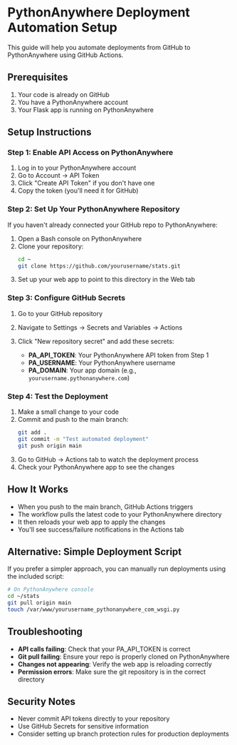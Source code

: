 # PythonAnywhere Deployment Automation Setup

This guide will help you automate deployments from GitHub to PythonAnywhere using GitHub Actions.

## Prerequisites

1. Your code is already on GitHub
2. You have a PythonAnywhere account
3. Your Flask app is running on PythonAnywhere

## Setup Instructions

### Step 1: Enable API Access on PythonAnywhere

1. Log in to your PythonAnywhere account
2. Go to Account → API Token
3. Click "Create API Token" if you don't have one
4. Copy the token (you'll need it for GitHub)

### Step 2: Set Up Your PythonAnywhere Repository

If you haven't already connected your GitHub repo to PythonAnywhere:

1. Open a Bash console on PythonAnywhere
2. Clone your repository:
   ```bash
   cd ~
   git clone https://github.com/yourusername/stats.git
   ```
3. Set up your web app to point to this directory in the Web tab

### Step 3: Configure GitHub Secrets

1. Go to your GitHub repository
2. Navigate to Settings → Secrets and Variables → Actions
3. Click "New repository secret" and add these secrets:

   - **PA_API_TOKEN**: Your PythonAnywhere API token from Step 1
   - **PA_USERNAME**: Your PythonAnywhere username
   - **PA_DOMAIN**: Your app domain (e.g., `yourusername.pythonanywhere.com`)

### Step 4: Test the Deployment

1. Make a small change to your code
2. Commit and push to the main branch:
   ```bash
   git add .
   git commit -m "Test automated deployment"
   git push origin main
   ```
3. Go to GitHub → Actions tab to watch the deployment process
4. Check your PythonAnywhere app to see the changes

## How It Works

- When you push to the main branch, GitHub Actions triggers
- The workflow pulls the latest code to your PythonAnywhere directory
- It then reloads your web app to apply the changes
- You'll see success/failure notifications in the Actions tab

## Alternative: Simple Deployment Script

If you prefer a simpler approach, you can manually run deployments using the included script:

```bash
# On PythonAnywhere console
cd ~/stats
git pull origin main
touch /var/www/yourusername_pythonanywhere_com_wsgi.py
```

## Troubleshooting

- **API calls failing**: Check that your PA_API_TOKEN is correct
- **Git pull failing**: Ensure your repo is properly cloned on PythonAnywhere
- **Changes not appearing**: Verify the web app is reloading correctly
- **Permission errors**: Make sure the git repository is in the correct directory

## Security Notes

- Never commit API tokens directly to your repository
- Use GitHub Secrets for sensitive information
- Consider setting up branch protection rules for production deployments
